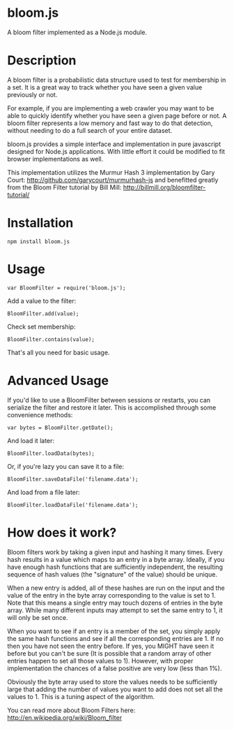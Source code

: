 bloom.js
========

A bloom filter implemented as a Node.js module. 

Description
========
A bloom filter is a probabilistic data structure used to test for membership in a set. It is a great way to track whether you have seen a given value previously or not. 

For example, if you are implementing a web crawler you may want to be able to quickly identify whether you have seen a given page before or not. A bloom filter represents a low memory and fast way to do that detection, without needing to do a full search of your entire dataset.

bloom.js provides a simple interface and implementation in pure javascript designed for Node.js applications. With little effort it could be modified to fit browser implementations as well.

This implementation utilizes the Murmur Hash 3 implementation by Gary Court: http://github.com/garycourt/murmurhash-js and benefitted greatly from the Bloom Filter tutorial by Bill Mill: http://billmill.org/bloomfilter-tutorial/

Installation
========
    npm install bloom.js
    
Usage
========
    var BloomFilter = require('bloom.js');

Add a value to the filter:

    BloomFilter.add(value); 
    
Check set membership:

    BloomFilter.contains(value);
    
That's all you need for basic usage.

Advanced Usage
========
If you'd like to use a BloomFilter between sessions or restarts, you can serialize the filter and restore it later. This is accomplished through some convenience methods:

    var bytes = BloomFilter.getDate();
    
And load it later:

    BloomFilter.loadData(bytes);
    
Or, if you're lazy you can save it to a file:

    BloomFilter.saveDataFile('filename.data');
    
And load from a file later:

    BloomFilter.loadDataFile('filename.data');

How does it work?
========
Bloom filters work by taking a given input and hashing it many times. Every hash results in a value which maps to an entry in a byte array. Ideally, if you have enough hash functions that are sufficiently independent, the resulting sequence of hash values (the "signature" of the value) should be unique. 

When a new entry is added, all of these hashes are run on the input and the value of the entry in the byte array corresponding to the value is set to 1. Note that this means a single entry may touch dozens of entries in the byte array. While many different inputs may attempt to set the same entry to 1, it will only be set once. 

When you want to see if an entry is a member of the set, you simply apply the same hash functions and see if all the corresponding entries are 1. If no then you have not seen the entry before. If yes, you MIGHT have seen it before but you can't be sure (It is possible that a random array of other entries happen to set all those values to 1). However, with proper implementation the chances of a false positive are very low (less than 1%). 

Obviously the byte array used to store the values needs to be sufficiently large that adding the number of values you want to add does not set all the values to 1. This is a tuning aspect of the algorithm.

You can read more about Bloom Filters here: http://en.wikipedia.org/wiki/Bloom_filter
